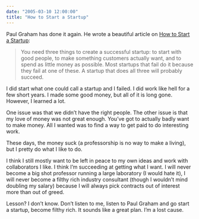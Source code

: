 ```yaml
---
date: "2005-03-10 12:00:00"
title: "How to Start a Startup"
---
```




Paul Graham has done it again. He wrote a beautiful article on [How to Start a Startup](http://www.paulgraham.com/start.html):

>You need three things to create a successful startup: to start with good people, to make something customers actually want, and to spend as little money as possible. Most startups that fail do it because they fail at one of these. A startup that does all three will probably succeed.


I did start what one could call a startup and I failed. I did work like hell for a few short years. I made some good money, but all of it is long gone. However, I learned a lot.

One issue was that we didn&rsquo;t have the right people. The other issue is that my love of money was not great enough. You&rsquo;ve got to actually badly want to make money. All I wanted was to find a way to get paid to do interesting work.

These days, the money suck (a professorship is no way to make a living), but I pretty do what I like to do.

I think I still mostly want to be left in peace to my own ideas and work with collaborators I like. I think I&rsquo;m succeeding at getting what I want. I will never become a big shot professor running a large laboratory (I would hate it), I will never become a filthy rich industry consultant (though I wouldn&rsquo;t mind doubling my salary) because I will always pick contracts out of interest more than out of greed.

Lesson? I don&rsquo;t know. Don&rsquo;t listen to me, listen to Paul Graham and go start a startup, become filthy rich. It sounds like a great plan. I&rsquo;m a lost cause.

